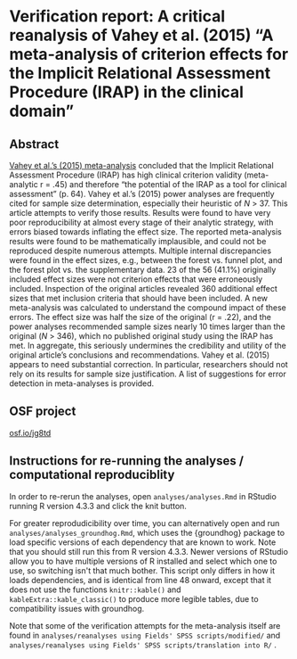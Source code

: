 # Verification report: A critical reanalysis of Vahey et al. (2015) “A meta-analysis of criterion effects for the Implicit Relational Assessment Procedure (IRAP) in the clinical domain”



## Abstract

[Vahey et al.’s (2015) meta-analysis](https://doi.org/10.1016/j.jbtep.2015.01.004) concluded that the Implicit Relational Assessment Procedure (IRAP) has high clinical criterion validity (meta-analytic r = .45) and therefore “the potential of the IRAP as a tool for clinical assessment” (p. 64). Vahey et al.’s (2015) power analyses are frequently cited for sample size determination, especially their heuristic of *N* > 37. This article attempts to verify those results. Results were found to have very poor reproducibility at almost every stage of their analytic strategy, with errors biased towards inflating the effect size. The reported meta-analysis results were found to be mathematically implausible, and could not be reproduced despite numerous attempts. Multiple internal discrepancies were found in the effect sizes, e.g., between the forest vs. funnel plot, and the forest plot vs. the supplementary data. 23 of the 56 (41.1%) originally included effect sizes were not criterion effects that were erroneously included. Inspection of the original articles revealed 360 additional effect sizes that met inclusion criteria that should have been included. A new meta-analysis was calculated to understand the compound impact of these errors. The effect size was half the size of the original (r = .22), and the power analyses recommended sample sizes nearly 10 times larger than the original (*N* > 346), which no published original study using the IRAP has met. In aggregate, this seriously undermines the credibility and utility of the original article’s conclusions and recommendations. Vahey et al. (2015) appears to need substantial correction. In particular, researchers should not rely on its results for sample size justification. A list of suggestions for error detection in meta-analyses is provided. 

## OSF project

[osf.io/jg8td](https://osf.io/jg8td/)

## Instructions for re-running the analyses / computational reproduciblity

In order to re-rerun the analyses, open `analyses/analyses.Rmd` in RStudio running R version 4.3.3 and click the knit button. 

For greater reprodudicibility over time, you can alternatively open and run `analyses/analyses_groundhog.Rmd`, which uses the {groundhog} package to load specific versions of each dependency that are known to work. Note that you should still run this from R version 4.3.3. Newer versions of RStudio allow you to have multiple versions of R installed and select which one to use, so switching isn't that much bother. This script only differs in how it loads dependencies, and is identical from line 48 onward, except that it does not use the functions `knitr::kable()` and `kableExtra::kable_classic()` to produce more legible tables, due to compatibility issues with groundhog. 

Note that some of the verification attempts for the meta-analysis itself are found in `analyses/reanalyses using Fields' SPSS scripts/modified/` and  `analyses/reanalyses using Fields' SPSS scripts/translation into R/` .
